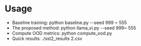 # Usage
* Baseline training: python baseline.py --seed 999 ~ 555
* The proposed method: python llama_vi.py --seed 999~ 555
* Compute OOD metrics: python compute_ood.py
* Quick results: ./sst2_results 2.csv
